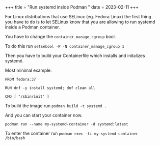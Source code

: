 +++
title = "Run systemd inside Podman "
date = 2023-02-11
+++

For Linux distributions that use SELinux (eg. Fedora Linux) the first thing you have to do is to let SELinux know that you are allowing to run systemd inside a Podman container.

You have to change the `container_manage_cgroup` bool.

To do this run `setsebool -P -N container_manage_cgroup 1`

Then you have to build your Containerfile which installs and initalizes systemd.

Most minimal example:

```
FROM fedora:37

RUN dnf -y install systemd; dnf clean all

CMD [ "/sbin/init" ]
```

To build the image run `podman build -t systemd .`

And you can start your container now.

`podman run --name my-systemd-container -d systemd:latest`

To enter the container run `podman exec -ti my-systemd-container /bin/bash`
